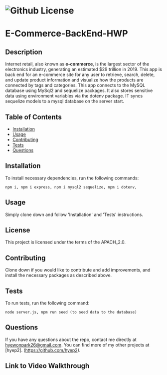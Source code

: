 # ![Github License](https://img.shields.io/badge/license-APACH_2.0-blue.svg)
  
# E-Commerce-BackEnd-HWP

## Description

Internet retail, also known as **e-commerce**, is the largest sector of the electronics industry, generating an estimated $29 trillion in 2019. This app is back end for an e-commerce site for any user to retrieve, search, delete, and update product information and visualize how the products are connected by tags and categories.
This app connects to the MySQL database using MySql2 and sequelize packages. It also stores sensitive data using environment variables via the dotenv package. IT syncs sequelize models to a mysql database on the server start.

## Table of Contents
* [Installation](#installation)
* [Usage](#usage)
* [Contributing](#contributing)
* [Tests](#tests)
* [Questions](#questions)

## Installation

To install necessary dependencies, run the following commands: 

```
npm i, npm i express, npm i mysql2 sequelize, npm i dotenv, 
```

## Usage

Simply clone down and follow 'Installation' and 'Tests' instructions.

## License

This project is licensed under the terms of the APACH_2.0.

## Contributing

Clone down if you would like to contribute and add improvements, and install the necessary packages as described above.

## Tests

To run tests, run the following command:

```
node server.js, npm run seed (to seed data to the database)
```

## Questions

If you have any questions about the repo, contact me directly at hyewonpark26@gmail.com.
You can find more of my other projects at [hyep2]. (https://github.com/hyep2).

## Link to Video Walkthrough
